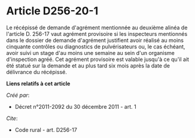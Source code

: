 # Article D256-20-1

Le récépissé de demande d'agrément mentionnée au deuxième alinéa de l'article D. 256-17 vaut agrément provisoire si les
inspecteurs mentionnés dans le dossier de demande d'agrément justifient avoir réalisé au moins cinquante contrôles ou
diagnostics de pulvérisateurs ou, le cas échéant, avoir suivi un stage d'au moins une semaine au sein d'un organisme
d'inspection agréé. Cet agrément provisoire est valable jusqu'à ce qu'il ait été statué sur la demande et au plus tard six
mois après la date de délivrance du récépissé.

**Liens relatifs à cet article**

_Créé par_:

  - Décret n°2011-2092 du 30 décembre 2011 - art. 1

_Cite_:

  - Code rural - art. D256-17
